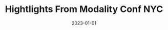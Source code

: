 ---
title: Hightlights From Modality Conf NYC
subtitle:
date: 2023-01-01
hero_image: /blog/hello-world/swirls-square.jpg
hero_text_color: "#c500c5"
hero_background_color: "#d9ffd8"
hidden: true
---